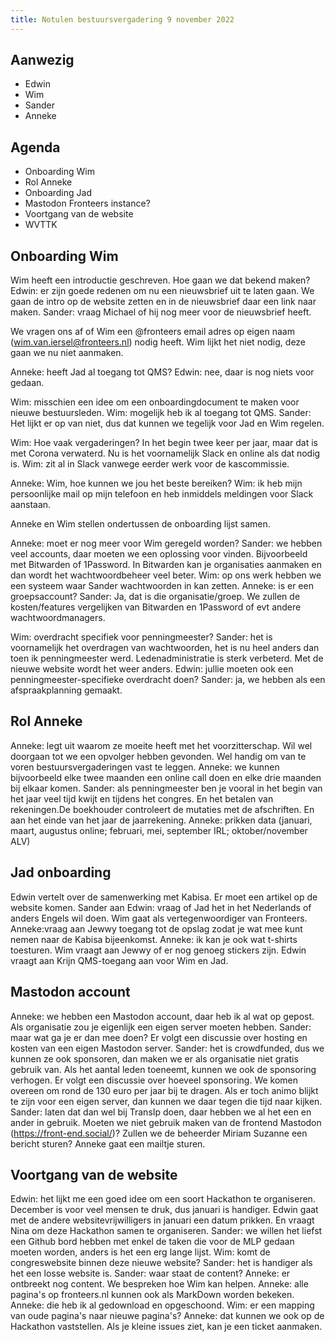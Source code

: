 ```yaml
---
title: Notulen bestuursvergadering 9 november 2022
---
```

## Aanwezig

* Edwin
* Wim
* Sander
* Anneke

## Agenda

* Onboarding Wim
* Rol Anneke
* Onboarding Jad
* Mastodon Fronteers instance?
* Voortgang van de website
* WVTTK

## Onboarding Wim

Wim heeft een introductie geschreven. Hoe gaan we dat bekend maken? Edwin: er zijn goede redenen om nu een nieuwsbrief uit te laten gaan. We gaan de intro op de website zetten en in de nieuwsbrief daar een link naar maken. Sander: vraag Michael of hij nog meer voor de nieuwsbrief heeft.

We vragen ons af of Wim een @fronteers email adres op eigen naam (wim.van.iersel@fronteers.nl) nodig heeft. Wim lijkt het niet nodig, deze gaan we nu niet aanmaken.

Anneke: heeft Jad al toegang tot QMS? Edwin: nee, daar is nog niets voor gedaan.

Wim: misschien een idee om een onboardingdocument te maken voor nieuwe bestuursleden. Wim: mogelijk heb ik al toegang tot QMS. Sander: Het lijkt er op van niet, dus dat kunnen we tegelijk voor Jad en Wim regelen.

Wim: Hoe vaak vergaderingen? In het begin twee keer per jaar, maar dat is met Corona verwaterd. Nu is het voornamelijk Slack en online als dat nodig is. Wim: zit al in Slack vanwege eerder werk voor de kascommissie.

Anneke: Wim, hoe kunnen we jou het beste bereiken? Wim: ik heb mijn persoonlijke mail op mijn telefoon en heb inmiddels meldingen voor Slack aanstaan.

Anneke en Wim stellen ondertussen de onboarding lijst samen.

Anneke: moet er nog meer voor Wim geregeld worden? Sander: we hebben veel accounts, daar moeten we een oplossing voor vinden. Bijvoorbeeld met Bitwarden of 1Password. In Bitwarden kan je organisaties aanmaken en dan wordt het wachtwoordbeheer veel beter. Wim: op ons werk hebben we een systeem waar Sander wachtwoorden in kan zetten. Anneke: is er een groepsaccount? Sander: Ja, dat is die organisatie/groep. We zullen de kosten/features vergelijken van Bitwarden en 1Password of evt andere wachtwoordmanagers.

Wim: overdracht specifiek voor penningmeester? Sander: het is voornamelijk het overdragen van wachtwoorden, het is nu heel anders dan toen ik penningmeester werd. Ledenadministratie is sterk verbeterd. Met de nieuwe website wordt het weer anders. Edwin: jullie moeten ook een penningmeester-specifieke overdracht doen? Sander: ja, we hebben als een afspraakplanning gemaakt.

## Rol Anneke

Anneke: legt uit waarom ze moeite heeft met het voorzitterschap. Wil wel doorgaan tot we een opvolger hebben gevonden. Wel handig om van te voren bestuursvergaderingen vast te leggen. Anneke: we kunnen bijvoorbeeld elke twee maanden een online call doen en elke drie maanden bij elkaar komen. Sander: als penningmeester ben je vooral in het begin van het jaar veel tijd kwijt en tijdens het congres. En het betalen van rekeningen.De boekhouder controleert de mutaties met de afschriften. En aan het einde van het jaar de jaarrekening.
Anneke: prikken data (januari, maart, augustus online; februari, mei, september IRL; oktober/november ALV)

## Jad onboarding

Edwin vertelt over de samenwerking met Kabisa. Er moet een artikel op de website komen. Sander aan Edwin: vraag of Jad het in het Nederlands of anders Engels wil doen. Wim gaat als vertegenwoordiger van Fronteers. Anneke:vraag aan Jewwy toegang tot de opslag zodat je wat mee kunt nemen naar de Kabisa bijeenkomst. Anneke: ik kan je ook wat t-shirts toesturen. Wim vraagt aan Jewwy of er nog genoeg stickers zijn. Edwin vraagt aan Krijn QMS-toegang aan voor Wim en Jad.

## Mastodon account

Anneke: we hebben een Mastodon account, daar heb ik al wat op gepost. Als organisatie zou je eigenlijk een eigen server moeten hebben. Sander: maar wat ga je er dan mee doen? Er volgt een discussie over hosting en kosten van een eigen Mastodon server. Sander: het is crowdfunded, dus we kunnen ze ook sponsoren, dan maken we er als organisatie niet gratis gebruik van. Als het aantal leden toeneemt, kunnen we ook de sponsoring verhogen. Er volgt een discussie over hoeveel sponsoring. We komen overeen om rond de 130 euro per jaar bij te dragen. Als er toch animo blijkt te zijn voor een eigen server, dan kunnen we daar tegen die tijd naar kijken. Sander: laten dat dan wel bij TransIp doen, daar hebben we al het een en ander in gebruik. Moeten we niet gebruik maken van de frontend Mastodon (https://front-end.social/)? Zullen we de beheerder Miriam Suzanne een bericht sturen? Anneke gaat een mailtje sturen.

## Voortgang van de website

Edwin: het lijkt me een goed idee om een soort Hackathon te organiseren. December is voor veel mensen te druk, dus januari is handiger. Edwin gaat met de andere websitevrijwilligers in januari een datum prikken. En vraagt Nina om deze Hackathon samen te organiseren. Sander: we willen het liefst een Github bord hebben met enkel de taken die voor de MLP gedaan moeten worden, anders is het een erg lange lijst. Wim: komt de congreswebsite binnen deze nieuwe website? Sander: het is handiger als het een losse website is. Sander: waar staat de content? Anneke: er ontbreekt nog content. We bespreken hoe Wim kan helpen. Anneke: alle pagina's op fronteers.nl kunnen ook als MarkDown worden bekeken. Anneke: die heb ik al gedownload en opgeschoond. Wim: er een mapping van oude pagina's naar nieuwe pagina's? Anneke: dat kunnen we ook op de Hackathon vaststellen. Als je kleine issues ziet, kan je een ticket aanmaken.